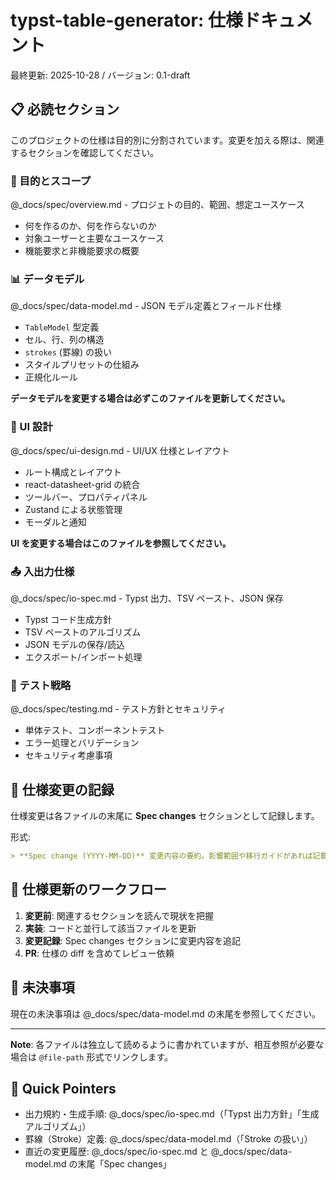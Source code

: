 # typst-table-generator: 仕様ドキュメント

最終更新: 2025-10-28 / バージョン: 0.1-draft

## 📋 必読セクション

このプロジェクトの仕様は目的別に分割されています。変更を加える際は、関連するセクションを確認してください。

### 🎯 目的とスコープ

@_docs/spec/overview.md - プロジェトの目的、範囲、想定ユースケース

- 何を作るのか、何を作らないのか
- 対象ユーザーと主要なユースケース
- 機能要求と非機能要求の概要

### 📊 データモデル

@_docs/spec/data-model.md - JSON モデル定義とフィールド仕様

- `TableModel` 型定義
- セル、行、列の構造
- `strokes` (罫線) の扱い
- スタイルプリセットの仕組み
- 正規化ルール

**データモデルを変更する場合は必ずこのファイルを更新してください。**

### 🎨 UI 設計

@_docs/spec/ui-design.md - UI/UX 仕様とレイアウト

- ルート構成とレイアウト
- react-datasheet-grid の統合
- ツールバー、プロパティパネル
- Zustand による状態管理
- モーダルと通知

**UI を変更する場合はこのファイルを参照してください。**

### 📤 入出力仕様

@_docs/spec/io-spec.md - Typst 出力、TSV ペースト、JSON 保存

- Typst コード生成方針
- TSV ペーストのアルゴリズム
- JSON モデルの保存/読込
- エクスポート/インポート処理

### 🧪 テスト戦略

@_docs/spec/testing.md - テスト方針とセキュリティ

- 単体テスト、コンポーネントテスト
- エラー処理とバリデーション
- セキュリティ考慮事項

## 🔄 仕様変更の記録

仕様変更は各ファイルの末尾に **Spec changes** セクションとして記録します。

形式:

```markdown
> **Spec change (YYYY-MM-DD)** 変更内容の要約。影響範囲や移行ガイドがあれば記載。
```

## 📝 仕様更新のワークフロー

1. **変更前**: 関連するセクションを読んで現状を把握
2. **実装**: コードと並行して該当ファイルを更新
3. **変更記録**: Spec changes セクションに変更内容を追記
4. **PR**: 仕様の diff を含めてレビュー依頼

## 🤔 未決事項

現在の未決事項は @_docs/spec/data-model.md の末尾を参照してください。

---

**Note**: 各ファイルは独立して読めるように書かれていますが、相互参照が必要な場合は `@file-path` 形式でリンクします。

## 🔎 Quick Pointers

- 出力規約・生成手順: @_docs/spec/io-spec.md（「Typst 出力方針」「生成アルゴリズム」）
- 罫線（Stroke）定義: @_docs/spec/data-model.md（「Stroke の扱い」）
- 直近の変更履歴: @_docs/spec/io-spec.md と @_docs/spec/data-model.md の末尾「Spec changes」
